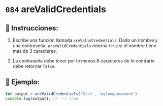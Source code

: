 # `084` areValidCredentials

## 📝 Instrucciones: 

1. Escribe una función llamada `areValidCredentials`. Dado un nombre y una contraseña, `areValidCredentials` retorna `true` si el nombre tiene más de 3 caracteres. 

2. La contraseña debe tener por lo menos 8 caracteres de lo contrario debe retornar `false`.

## 📎 Ejemplo:

```js
let output = areValidCredentials('Ritu', 'mylongpassword')
console.log(output); // --> true
```
